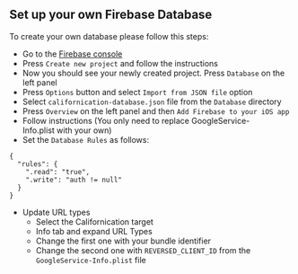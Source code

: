 ## Set up your own Firebase Database

To create your own database please follow this steps:

- Go to the [Firebase console](https://console.firebase.google.com/)
- Press `Create new project` and follow the instructions
- Now you should see your newly created project. Press `Database` on the left panel
- Press `Options` button and select `Import from JSON file` option
- Select `californication-database.json` file from the `Database` directory
- Press `Overview` on the left panel and then `Add Firebase to your iOS app`
- Follow instructions (You only need to replace GoogleService-Info.plist with your own)
- Set the `Database Rules` as follows:
```
{
  "rules": {
    ".read": "true",
    ".write": "auth != null"
  }
}
```
- Update URL types
  - Select the Californication target
  - Info tab and expand URL Types
  - Change the first one with your bundle identifier
  - Change the second one with `REVERSED_CLIENT_ID` from the `GoogleService-Info.plist` file
